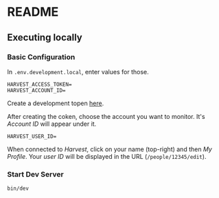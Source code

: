 # README

## Executing locally

### Basic Configuration

In `.env.development.local`, enter values for those.

```
HARVEST_ACCESS_TOKEN=
HARVEST_ACCOUNT_ID=
```

Create a development topen [here](https://id.getharvest.com/developers).

After creating the coken, choose the account you want to monitor. It's *Account
ID* will appear under it.

```
HARVEST_USER_ID=
```

When connected to *Harvest*, click on your name (top-right) and then _My
Profile_. Your _user ID_ will be displayed in the URL (`/people/12345/edit`).

### Start Dev Server

```
bin/dev
```
